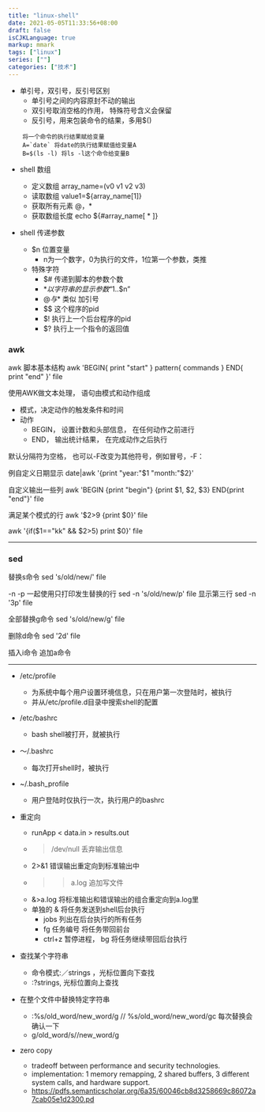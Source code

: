```yaml
---
title: "linux-shell"
date: 2021-05-05T11:33:56+08:00
draft: false
isCJKLanguage: true
markup: mmark
tags: ["linux"]
series: [""]
categories: ["技术"]
---
```


+ 单引号，双引号，反引号区别
	+ 单引号之间的内容原封不动的输出
	+ 双引号取消空格的作用， 特殊符号含义会保留
	+ 反引号，用来包装命令的结果，多用$()
```
	将一个命令的执行结果赋给变量
	A=`date` 将date的执行结果赋值给变量A
	B=$(ls -l) 将ls -l这个命令给变量B
```
+ shell 数组
	+ 定义数组	array_name=(v0 v1 v2 v3)
	+ 读取数组 value1=${array_name[1]}
	+ 获取所有元素	@，*
	+ 获取数组长度 echo ${#array_name[ * ]}

+ shell 传递参数
	+ $n 位置变量
		+ n为一个数字，0为执行的文件，1位第一个参数，类推
	+ 特殊字符
		+ $# 传递到脚本的参数个数
		+ $* 以字符串的显示参数 “$1..$n”
		+ $@ 与$* 类似 加引号
		+ $$ 这个程序的pid
		+ $! 执行上一个后台程序的pid
		+ $? 执行上一个指令的返回值

### awk

awk 脚本基本结构 awk 'BEGIN{ print "start" } pattern{ commands } END{ print "end" }' file  

使用AWK做文本处理， 语句由模式和动作组成
+ 模式，决定动作的触发条件和时间
+ 动作
  + BEGIN， 设置计数和头部信息， 在任何动作之前进行
  + END， 输出统计结果， 在完成动作之后执行

默认分隔符为空格， 也可以-F改变为其他符号，例如冒号，-F：

例自定义日期显示
date|awk '{print "year:"$1 "month:"$2}'

自定义输出一些列
awk 'BEGIN {print "begin"} {print $1, $2, $3} END{print "end"}' file

满足某个模式的行
awk '$2>9 {print $0}' file

awk '{if($1=="kk" && $2>5) print $0}' file

---

### sed

替换s命令
sed 's/old/new/' file

-n -p 一起使用只打印发生替换的行
sed -n 's/old/new/p' file
显示第三行
sed -n '3p' file

全部替换g命令
sed 's/old/new/g' file

删除d命令
sed '2d' file

插入i命令
追加a命令

---

+ /etc/profile
	+ 为系统中每个用户设置环境信息，只在用户第一次登陆时，被执行
	+ 并从/etc/profile.d目录中搜索shell的配置
+ /etc/bashrc
	+ bash shell被打开，就被执行
+ ～/.bashrc
	+ 每次打开shell时，被执行
+ ~/.bash_profile
	+ 用户登陆时仅执行一次，执行用户的bashrc

+ 重定向
	+ runApp < data.in > results.out
	+ > /dev/null 丢弃输出信息
	+ 2>&1 错误输出重定向到标准输出中
	+ >> a.log  追加写文件
	+ &>a.log  将标准输出和错误输出的组合重定向到a.log里
	+ 单独的 & 将任务发送到shell后台执行
		+ jobs 列出在后台执行的所有任务
		+ fg 任务编号 将任务带回前台
		+ ctrl+z 暂停进程， bg 将任务继续带回后台执行


+ 查找某个字符串
  + 命令模式:／strings ，光标位置向下查找
  + :?strings, 光标位置向上查找
+ 在整个文件中替换特定字符串
  + :%s/old_word/new_word/g // %s/old_word/new_word/gc  每次替换会确认一下
  + g/old_word/s//new_word/g



+ zero copy
  + tradeoff between performance and security technologies.
  + implementation:  1 memory remapping, 2 shared buffers, 3 different system calls, and hardware support.
  + https://pdfs.semanticscholar.org/6a35/60046cb8d3258669c86072a7cab05e1d2300.pd